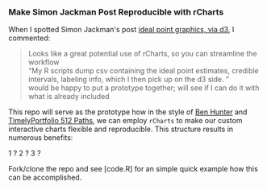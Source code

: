 ### Make Simon Jackman Post Reproducible with rCharts

When I spotted Simon Jackman's post [ideal point graphics, via d3](http://jackman.stanford.edu/blog/?p=2888), I commented:

<blockquote>
Looks like a great potential use of rCharts, so you can streamline the workflow
<br/>
“My R scripts dump csv containing the ideal point estimates, credible intervals, labeling info, which I then pick up on the d3 side. ”
<br/>
would be happy to put a prototype together; will see if I can do it with what is already included
</blockquote>

This repo will serve as the prototype how in the style of [Ben Hunter](http://mostlyconjecture.com/blog/) and [TimelyPortfolio 512 Paths](http://timelyportfolio.blogspot.com/2013/04/d3-r-with-rcharts-and-slidify.html), we can employ `rCharts` to make our custom interactive charts flexible and reproducible.  This structure results in numerous benefits:

1 ?
2 ?
3 ?


Fork/clone the repo and see [code.R] for an simple quick example how this can be accomplished.
